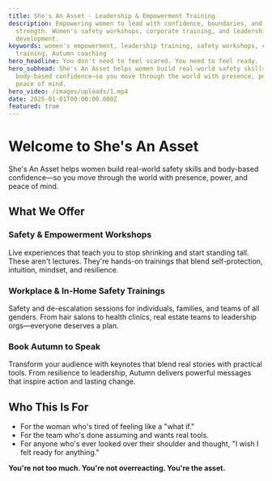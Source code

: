 ```yaml
---
title: She's An Asset - Leadership & Empowerment Training
description: Empowering women to lead with confidence, boundaries, and real
  strength. Women's safety workshops, corporate training, and leadership
  development.
keywords: women's empowerment, leadership training, safety workshops, corporate
  training, Autumn coaching
hero_headline: You don't need to feel scared. You need to feel ready.
hero_subhead: She's An Asset helps women build real-world safety skills and
  body-based confidence—so you move through the world with presence, power, and
  peace of mind.
hero_video: /images/uploads/1.mp4
date: 2025-01-01T00:00:00.000Z
featured: true
---
```


# Welcome to She's An Asset

She's An Asset helps women build real-world safety skills and body-based confidence—so you move through the world with presence, power, and peace of mind.

## What We Offer

### Safety & Empowerment Workshops
Live experiences that teach you to stop shrinking and start standing tall. These aren't lectures. They're hands-on trainings that blend self-protection, intuition, mindset, and resilience.

### Workplace & In-Home Safety Trainings
Safety and de-escalation sessions for individuals, families, and teams of all genders. From hair salons to health clinics, real estate teams to leadership orgs—everyone deserves a plan.

### Book Autumn to Speak
Transform your audience with keynotes that blend real stories with practical tools. From resilience to leadership, Autumn delivers powerful messages that inspire action and lasting change.

## Who This Is For

- For the woman who's tired of feeling like a "what if."
- For the team who's done assuming and wants real tools.
- For anyone who's ever looked over their shoulder and thought, "I wish I felt ready for anything."

**You're not too much. You're not overreacting. You're the asset.**
